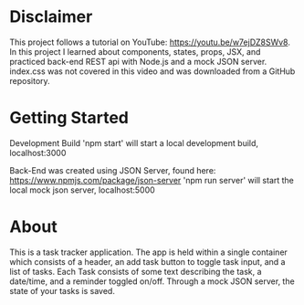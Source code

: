 # Disclaimer
This project follows a tutorial on YouTube: https://youtu.be/w7ejDZ8SWv8.
In this project I learned about components, states, props, JSX, and practiced back-end REST api with Node.js and a mock JSON server.
index.css was not covered in this video and was downloaded from a GitHub repository.


# Getting Started
Development Build
'npm start' will start a local development build, localhost:3000

Back-End was created using JSON Server, found here: https://www.npmjs.com/package/json-server
'npm run server' will start the local mock json server, localhost:5000


# About
This is a task tracker application.  The app is held within a single container which consists of a header, an add task button to toggle task input, and a list of tasks.
Each Task consists of some text describing the task, a date/time, and a reminder toggled on/off.
Through a mock JSON server, the state of your tasks is saved.

